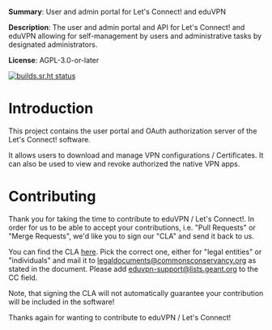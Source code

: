 **Summary**: User and admin portal for Let's Connect! and eduVPN 

**Description**: The user and admin portal and API for Let's Connect! and 
eduVPN allowing for self-management by users and administrative tasks by 
designated administrators.

**License**:  AGPL-3.0-or-later

[![builds.sr.ht status](https://builds.sr.ht/~fkooman/vpn-user-portal.svg)](https://builds.sr.ht/~fkooman/vpn-user-portal?)

# Introduction

This project contains the user portal and OAuth authorization server of the 
Let's Connect! software.

It allows users to download and manage VPN configurations / Certificates. It 
can also be used to view and revoke authorized the native VPN apps.

# Contributing

Thank you for taking the time to contribute to eduVPN / Let's Connect!. In 
order for us to be able to accept your contributions, i.e. "Pull Requests" or
"Merge Requests", we'd like you to sign our "CLA" and send it back to us. 

You can find the CLA [here](https://commonsconservancy.org/resources/). Pick
the correct one, either for "legal entities" or "individuals" and mail it to
[legaldocuments@commonsconservancy.org](mailto:legaldocuments@commonsconservancy.org) 
as stated in the document. Please add 
[eduvpn-support@lists.geant.org](mailto:eduvpn-support@lists.geant.org) to the 
CC field.

Note, that signing the CLA will not automatically guarantee your contribution 
will be included in the software!

Thanks again for wanting to contribute to eduVPN / Let's Connect!
